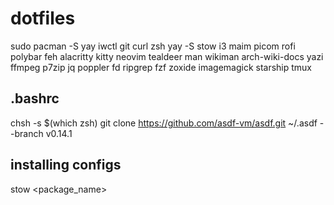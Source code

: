 # dotfiles

sudo pacman -S yay iwctl git curl zsh
yay -S stow i3 maim picom rofi polybar feh alacritty kitty neovim tealdeer man wikiman arch-wiki-docs yazi ffmpeg p7zip jq poppler fd ripgrep fzf zoxide imagemagick starship tmux

## .bashrc
chsh -s $(which zsh)
git clone https://github.com/asdf-vm/asdf.git ~/.asdf --branch v0.14.1

## installing configs
stow <package_name>
